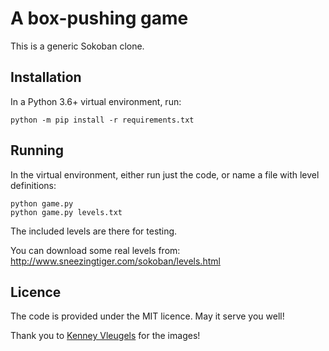 # A box-pushing game

This is a generic Sokoban clone.

## Installation

In a Python 3.6+ virtual environment, run:

```console
python -m pip install -r requirements.txt
```

## Running

In the virtual environment, either run just the code,
or name a file with level definitions:

```console
python game.py
python game.py levels.txt
```

The included levels are there for testing.

You can download some real levels from:
http://www.sneezingtiger.com/sokoban/levels.html


## Licence

The code is provided under the MIT licence. May it serve you well!

Thank you to [Kenney Vleugels](http://kenney.nl) for the images!